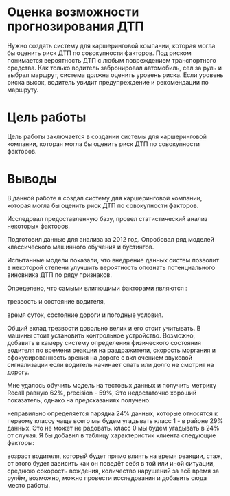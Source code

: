 # Оценка возможности прогнозирования ДТП

Нужно создать систему для каршеринговой компании, которая могла бы оценить риск ДТП по совокупности факторов. Под риском понимается вероятность ДТП с любым повреждением транспортного средства. Как только водитель забронировал автомобиль, сел за руль и выбрал маршрут, система должна оценить уровень риска. Если уровень риска высок, водитель увидит предупреждение и рекомендации по маршруту.

# Цель работы

Цель работы заключается в создании системы для каршеринговой компании, которая могла бы оценить риск ДТП по совокупности факторов. 

# Выводы

В данной работе я создал систему для каршеринговой компании, которая могла бы оценить риск ДТП по совокупности факторов.

Исследовал предоставленную базу, провел статистический анализ некоторых факторов.

Подготовил данные для анализа за 2012 год. Опробовал ряд моделей классического машинного обучения и бустингов.

Испытанные модели показали, что внедрение данных систем позволит в некоторой степени улучшить вероятность опознать потенциального виновника ДТП по ряду признаков.

Определено, что самыми влияющими факторами являются :

трезвость и состояние водителя,

время суток,
состояние дороги и погодные условия.


Общий вклад трезвости довольно велик и его стоит учитывать. В машины стоит установить контрольное устройство. Возможно, добавить в камеру систему определения физического состояния водителя по времени реакции на раздражители, скорость моргания и сфокусированность зрения на дороге с включением звуковой сигнализации если водитель начинает спать или долго не смотрит на дорогу.

Мне удалось обучить модель на тестовых данных и получить метрику Recall равную 62%, precision - 59%,  Это недостаточно хороший показатель, однако на предсказаниях получено:

неправильно определяется парядка 24% данных, которые относятся к первому классу
чаще всего мы будем угадывать класс 1 - в районе 29% данных. Это не может не радовать.
класс 0 мы будем угадывать в 24% от случая.
Я бы добавил в таблицу характеристик клиента следующие факторы:

возраст водителя, который будет прямо влиять на время реакции,
стаж, от этого будет зависить как он поведёт себя в той или иной ситуации,
среднюю сокорость вождения,
количество нарушений за всё время за рулём,
возможно, можно провести исследования и добавить сюда место работы.
